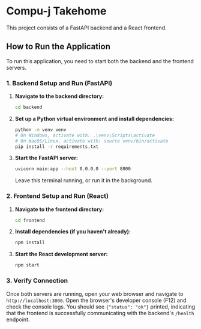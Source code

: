 # Compu-j Takehome

This project consists of a FastAPI backend and a React frontend.

## How to Run the Application

To run this application, you need to start both the backend and the frontend servers.

### 1. Backend Setup and Run (FastAPI)

1.  **Navigate to the backend directory:**
    ```bash
    cd backend
    ```

2.  **Set up a Python virtual environment and install dependencies:**
    ```bash
    python -m venv venv
    # On Windows, activate with: .\venv\Scripts\activate
    # On macOS/Linux, activate with: source venv/bin/activate
    pip install -r requirements.txt
    ```

3.  **Start the FastAPI server:**
    ```bash
    uvicorn main:app --host 0.0.0.0 --port 8000
    ```
    Leave this terminal running, or run it in the background.

### 2. Frontend Setup and Run (React)

1.  **Navigate to the frontend directory:**
    ```bash
    cd frontend
    ```

2.  **Install dependencies (if you haven't already):**
    ```bash
    npm install
    ```

3.  **Start the React development server:**
    ```bash
    npm start
    ```

### 3. Verify Connection

Once both servers are running, open your web browser and navigate to `http://localhost:3000`. Open the browser's developer console (F12) and check the console logs. You should see `{"status": "ok"}` printed, indicating that the frontend is successfully communicating with the backend's `/health` endpoint.